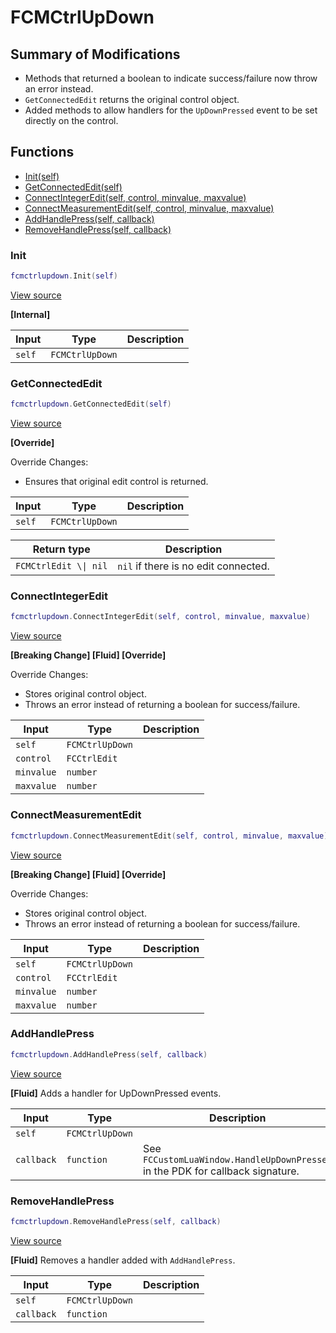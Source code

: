 # FCMCtrlUpDown

## Summary of Modifications
- Methods that returned a boolean to indicate success/failure now throw an error instead.
- `GetConnectedEdit` returns the original control object.
- Added methods to allow handlers for the `UpDownPressed` event to be set directly on the control.

## Functions

- [Init(self)](#init)
- [GetConnectedEdit(self)](#getconnectededit)
- [ConnectIntegerEdit(self, control, minvalue, maxvalue)](#connectintegeredit)
- [ConnectMeasurementEdit(self, control, minvalue, maxvalue)](#connectmeasurementedit)
- [AddHandlePress(self, callback)](#addhandlepress)
- [RemoveHandlePress(self, callback)](#removehandlepress)

### Init

```lua
fcmctrlupdown.Init(self)
```

[View source](https://github.com/finale-lua/lua-scripts/tree/master/src/mixin/FCMCtrlUpDown.lua#L25)

**[Internal]**

| Input | Type | Description |
| ----- | ---- | ----------- |
| `self` | `FCMCtrlUpDown` |  |

### GetConnectedEdit

```lua
fcmctrlupdown.GetConnectedEdit(self)
```

[View source](https://github.com/finale-lua/lua-scripts/tree/master/src/mixin/FCMCtrlUpDown.lua#L44)

**[Override]**

Override Changes:
- Ensures that original edit control is returned.

| Input | Type | Description |
| ----- | ---- | ----------- |
| `self` | `FCMCtrlUpDown` |  |

| Return type | Description |
| ----------- | ----------- |
| `FCMCtrlEdit \\| nil` | `nil` if there is no edit connected. |

### ConnectIntegerEdit

```lua
fcmctrlupdown.ConnectIntegerEdit(self, control, minvalue, maxvalue)
```

[View source](https://github.com/finale-lua/lua-scripts/tree/master/src/mixin/FCMCtrlUpDown.lua#L62)

**[Breaking Change] [Fluid] [Override]**

Override Changes:
- Stores original control object.
- Throws an error instead of returning a boolean for success/failure.

| Input | Type | Description |
| ----- | ---- | ----------- |
| `self` | `FCMCtrlUpDown` |  |
| `control` | `FCCtrlEdit` |  |
| `minvalue` | `number` |  |
| `maxvalue` | `number` |  |

### ConnectMeasurementEdit

```lua
fcmctrlupdown.ConnectMeasurementEdit(self, control, minvalue, maxvalue)
```

[View source](https://github.com/finale-lua/lua-scripts/tree/master/src/mixin/FCMCtrlUpDown.lua#L87)

**[Breaking Change] [Fluid] [Override]**

Override Changes:
- Stores original control object.
- Throws an error instead of returning a boolean for success/failure.

| Input | Type | Description |
| ----- | ---- | ----------- |
| `self` | `FCMCtrlUpDown` |  |
| `control` | `FCCtrlEdit` |  |
| `minvalue` | `number` |  |
| `maxvalue` | `number` |  |

### AddHandlePress

```lua
fcmctrlupdown.AddHandlePress(self, callback)
```

[View source](https://github.com/finale-lua/lua-scripts/tree/master/src/mixin/FCMCtrlUpDown.lua#L112)

**[Fluid]**
Adds a handler for UpDownPressed events.

| Input | Type | Description |
| ----- | ---- | ----------- |
| `self` | `FCMCtrlUpDown` |  |
| `callback` | `function` | See `FCCustomLuaWindow.HandleUpDownPressed` in the PDK for callback signature. |

### RemoveHandlePress

```lua
fcmctrlupdown.RemoveHandlePress(self, callback)
```

[View source](https://github.com/finale-lua/lua-scripts/tree/master/src/mixin/FCMCtrlUpDown.lua#L117)

**[Fluid]**
Removes a handler added with `AddHandlePress`.

| Input | Type | Description |
| ----- | ---- | ----------- |
| `self` | `FCMCtrlUpDown` |  |
| `callback` | `function` |  |
